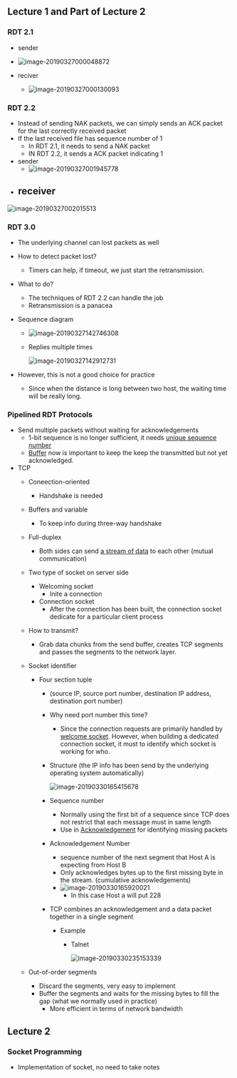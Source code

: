 ## Lecture 1 and Part of Lecture 2

### RDT 2.1

-  sender
  - ![image-20190327000048872](assets/image-20190327000048872.png)

- reciver
  - ![image-20190327000130093](assets/image-20190327000130093.png)

### RDT 2.2

- Instead of sending NAK packets, we can simply sends an ACK packet for the last correctly received packet
- If the last received file has sequence number of 1
  - In RDT 2.1, it needs to send a NAK packet
  - IN RDT 2.2, it sends a ACK packet indicating 1
- sender
  - ![image-20190327001945778](assets/image-20190327001945778.png)
- receiver
  - 

![image-20190327002015513](assets/image-20190327002015513.png)



### RDT 3.0

- The underlying channel can lost packets as well

- How to detect packet lost?

  - Timers can help, if timeout, we just start the retransmission.

- What to do?

  - The techniques of RDT 2.2 can handle the job
  - Retransmission is a panacea

- Sequence diagram

  - ![image-20190327142746308](assets/image-20190327142746308.png)

  - Replies multiple times

    ![image-20190327142912731](assets/image-20190327142912731.png)

- However, this is not a good choice for practice

  - Since when the distance is long between two host, the waiting time will be really long.

### Pipelined RDT Protocols

- Send multiple packets without waiting for acknowledgements
  -  1-bit sequence is no longer sufficient, it needs <u>unique sequence number</u>
  - <u>Buffer</u> now is important to keep the keep the transmitted but not yet acknowledged.
- TCP
  - Coneection-oriented

    - Handshake is needed

  - Buffers and variable

    - To keep info during three-way handshake

  - Full-duplex

    - Both sides can send <u>a stream of data</u> to each other (mutual communication)

  - Two type of socket on server side

    - Welcoming socket
      - Inite a connection
    - Connection socket
      - After the connection has been built, the connection socket dedicate for a particular client process

  - How to transmit? 

    - Grab data chunks from the send buffer, creates TCP segments and passes the segments to the network layer.

  - Socket identifier

    - Four section tuple

      - (source IP, source port number, destination IP address, destination port number)

      - Why need port number this time?

        - Since the connection requests are primarily handled by <u>welcome socket</u>. However, when building a dedicated connection socket, it must to identify which socket is working for who.

      - Structure (the IP info has been send by the underlying operating system automatically)

        ![image-20190330165415678](assets/image-20190330165415678.png)

      - Sequence number

        - Normally using the first bit of a sequence since TCP does not restrict that each message must in same length
        - Use in <u>Acknowledgement</u> for identifying missing packets

      - Acknowledgement Number

        - sequence number of the next segment that Host A is expecting from Host B
        - Only acknowledges bytes up to the first missing byte in the stream. (cumulative acknowledgements)
        - ![image-20190330165920021](assets/image-20190330165920021.png)
          - In this case Host a will put 228

      - TCP combines an acknowledgement and a data packet together in a single segment

        - Example

          - Talnet

            ![image-20190330235153339](assets/image-20190330235153339.png)

  - Out-of-order segments

    - Discard the segments, very easy to implement
    - Buffer the segments and waits for the missing bytes to fill the gap (what we normally used in practice)
      - More efficient in terms of network bandwidth

## Lecture 2 

### Socket Programming

- Implementation of socket, no need to take notes

